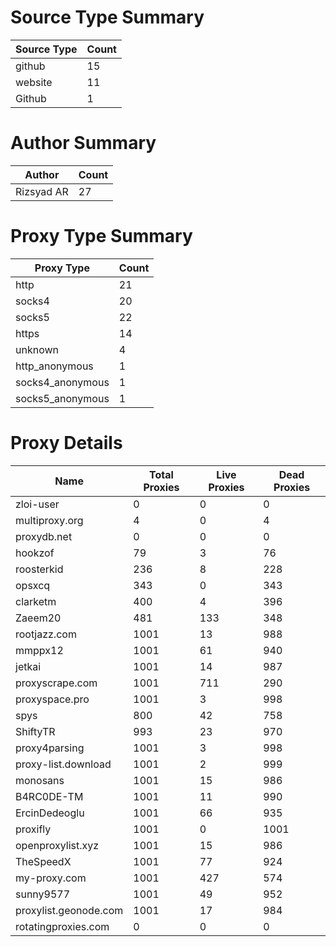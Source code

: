 # Source Type Summary

| Source Type | Count |
|-------------|-------|
| github | 15 |
| website | 11 |
| Github | 1 |


# Author Summary

| Author | Count |
|--------|-------|
| Rizsyad AR | 27 |


# Proxy Type Summary

| Proxy Type | Count |
|------------|-------|
| http | 21 |
| socks4 | 20 |
| socks5 | 22 |
| https | 14 |
| unknown | 4 |
| http_anonymous | 1 |
| socks4_anonymous | 1 |
| socks5_anonymous | 1 |


# Proxy Details

| Name | Total Proxies | Live Proxies | Dead Proxies |
|------|---------------|--------------|---------------|
| zloi-user | 0 | 0 | 0 |
| multiproxy.org | 4 | 0 | 4 |
| proxydb.net | 0 | 0 | 0 |
| hookzof | 79 | 3 | 76 |
| roosterkid | 236 | 8 | 228 |
| opsxcq | 343 | 0 | 343 |
| clarketm | 400 | 4 | 396 |
| Zaeem20 | 481 | 133 | 348 |
| rootjazz.com | 1001 | 13 | 988 |
| mmppx12 | 1001 | 61 | 940 |
| jetkai | 1001 | 14 | 987 |
| proxyscrape.com | 1001 | 711 | 290 |
| proxyspace.pro | 1001 | 3 | 998 |
| spys | 800 | 42 | 758 |
| ShiftyTR | 993 | 23 | 970 |
| proxy4parsing | 1001 | 3 | 998 |
| proxy-list.download | 1001 | 2 | 999 |
| monosans | 1001 | 15 | 986 |
| B4RC0DE-TM | 1001 | 11 | 990 |
| ErcinDedeoglu | 1001 | 66 | 935 |
| proxifly | 1001 | 0 | 1001 |
| openproxylist.xyz | 1001 | 15 | 986 |
| TheSpeedX | 1001 | 77 | 924 |
| my-proxy.com | 1001 | 427 | 574 |
| sunny9577 | 1001 | 49 | 952 |
| proxylist.geonode.com | 1001 | 17 | 984 |
| rotatingproxies.com | 0 | 0 | 0 |
